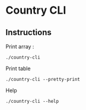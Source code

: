 # Country CLI

## Instructions

Print array :
```
./country-cli
```

Print table 
```
./country-cli --pretty-print
```

Help
```
./country-cli --help
```
